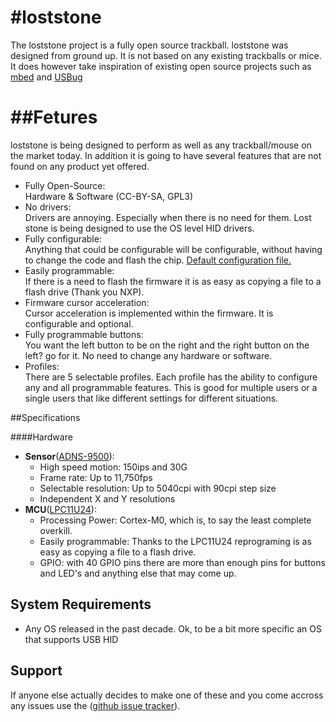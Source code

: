 #loststone
=========

The loststone project is a fully open source trackball. loststone was designed
from ground up. It is not based on any existing trackballs or mice. It does however take
inspiration of existing open source projects such as [mbed](http://mbed.org) and
[USBug](http://squonk42.github.com/USBug/)

##Fetures
=========

loststone is being designed to perform as well as any trackball/mouse on the
market today. In addition it is going to have several features that are not found
on any product yet offered.

   * Fully Open-Source:<br>
     Hardware & Software (CC-BY-SA, GPL3)
   * No drivers:<br>
     Drivers are annoying. Especially when there is no need for them. Lost stone
     is being designed to use the OS level HID drivers.
   * Fully configurable:<br>
     Anything that could be configurable will be configurable, without having
     to change the code and flash the chip. [Default configuration file.](https://github.com/Majoros/loststone/blob/master/config/loststone.cfg)
   * Easily programmable:<br>
     If there is a need to flash the firmware it is as easy as copying a file to
     a flash drive (Thank you NXP).
   * Firmware cursor acceleration:<br>
     Cursor acceleration is implemented within the firmware. It is configurable and optional.
   * Fully programmable buttons:<br>
     You want the left button to be on the right and the right button on the
     left? go for it. No need to change any hardware or software.
   * Profiles:<br>
     There are 5 selectable profiles. Each profile has the ability to configure
     any and all programmable features. This is good for multiple users or a
     single users that like different settings for different situations.

##Specifications

####Hardware

   * **Sensor**([ADNS-9500](http://www.pixart.com.tw/product_data_table.asp?ToPage=1&productclassify_id=1&productclassify2_id=3)):
     * High speed motion: 150ips and 30G
     * Frame rate: Up to 11,750fps
     * Selectable resolution: Up to 5040cpi with 90cpi step size
     * Independent X and Y resolutions
   * **MCU**([LPC11U24](http://www.nxp.com/products/microcontrollers/cortex_m0_m0/LPC11U24FBD48.html)):
     * Processing Power: Cortex-M0, which is, to say the least complete overkill.
     * Easily programmable: Thanks to the LPC11U24 reprograming is as easy as
       copying a file to a flash drive.
     * GPIO: with 40 GPIO pins there are more than enough pins for buttons and
       LED's and anything else that may come up.

## System Requirements

   * Any OS released in the past decade.
     Ok, to be a bit more specific an OS that supports USB HID

## Support

If anyone else actually decides to make one of these and you come accross any issues use the ([github issue
tracker](https://github.com/Majoros/loststone/issues)).

